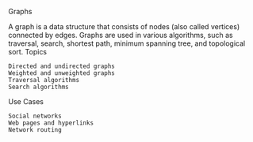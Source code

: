Graphs

A graph is a data structure that consists of nodes (also called vertices) connected by edges. Graphs are used in various algorithms, such as traversal, search, shortest path, minimum spanning tree, and topological sort.
Topics

    Directed and undirected graphs
    Weighted and unweighted graphs
    Traversal algorithms
    Search algorithms

Use Cases

    Social networks
    Web pages and hyperlinks
    Network routing
